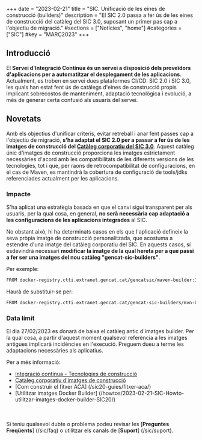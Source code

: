 +++
date        = "2023-02-21"
title       = "SIC. Unificació de les eines de construcció (builders)"
description = "El SIC 2.0 passa a fer ús de les eines de construcció del catàleg del SIC 3.0, suposant un primer pas cap a l'objectiu de migració."
#sections    = ["Notícies", "home"]
#categories  = ["SIC"]
#key         = "MARÇ2023"
+++

## Introducció

El **Servei d'Integració Contínua és un servei a disposició dels proveïdors d'aplicacions per a automatitzar el desplegament
de les aplicacions**. Actualment, es troben en servei dues plataformes CI/CD: SIC 2.0 i SIC 3.0, les quals han estat fent ús de
catàlegs d'eines de construcció propis implicant sobrecostos de manteniment, adaptació tecnològica i evolució,
a més de generar certa confusió als usuaris del servei.

## Novetats

Amb els objectius d'unificar criteris, evitar retreball i anar fent passes cap a l'objectiu de migració, **s'ha adaptat el
SIC 2.0 per a passar a fer ús de les imatges de construcció del [Catàleg corporatiu del SIC 3.0](/sic30-serveis/cataleg-imatges/)**.
Aquest catàleg únic d'imatges de construcció proporciona les imatges estrictament necessàries d'acord amb les compatibilitats
de les diferents versions de les tecnologies, tot i que, per raons de retrocompatibilitat de configuracions, en el cas de Maven,
es mantindrà la cobertura de configuració de tools/jdks referenciades actualment per les aplicacions.

### Impacte

S'ha aplicat una estratègia basada en que el canvi sigui transparent per als usuaris, per la qual cosa, en general,
**no serà necessària cap adaptació a les configuracions de les aplicacions integrades** al SIC.

No obstant això, hi ha determinats casos en els que l'aplicació defineix la seva pròpia imatge de construcció
personalitzada, que acostuma a estendre d'una imatge del catàleg corporatiu del SIC. En aquests casos, sí esdevindrà
necessari **modificar la imatge de la qual hereta per a que passi a fer ser una imatges del nou catàleg "gencat-sic-builders"**.

Per exemple:

```bash
FROM docker-registry.ctti.extranet.gencat.cat/gencatsic/maven-builder:1.0-3.6-11-openjdk
```

Haurà de substituir-se per:

```bash
FROM docker-registry.ctti.extranet.gencat.cat/gencat-sic-builders/mvn-builder:1.0-3.6-11-openjdk
```

### Data límit

El dia 27/02/2023 es donarà de baixa el catàleg antic d'imatges builder. Per la qual cosa, a partir d'aquest moment
qualsevol referència a les imatges antigues implicarà incidències en l'execució. Preguem dueu a terme les adaptacions
necessàries als aplicatius.


Per a més informació:
- [Integració contínua - Tecnologies de construcció](/sic20-serveis/ci/#matriu-de-tecnologies-de-construcció)
- [Catàleg corporatiu d'imatges de construcció](/sic30-serveis/cataleg-imatges/)
- [Com construir el fitxer ACA] (/sic20-guies/fitxer-aca/)
- [Utilitzar imatges Docker Builder] (/howtos/2023-02-21-SIC-Howto-utilitzar-imatges-docker-builder-SIC20/)

<br/><br/>
Si teniu qualsevol dubte o problema podeu revisar les [**Preguntes Freqüents**] (/sic/faq) o utilitzar els canals de [**Suport**] (/sic/suport).